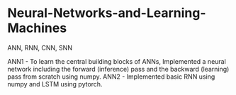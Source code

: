 # Neural-Networks-and-Learning-Machines
ANN, RNN, CNN, SNN

ANN1 - To learn the central building blocks of ANNs, Implemented a neural network including the forward (inference) pass and the backward (learning) pass from scratch using numpy.
ANN2 - Implemented basic RNN using numpy and LSTM using pytorch.
